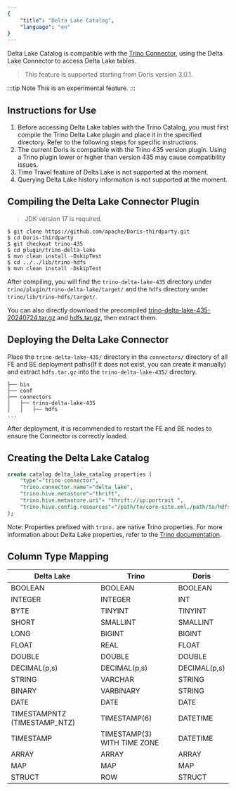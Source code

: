 ```yaml
---
{
    "title": "Delta Lake Catalog",
    "language": "en"
}
---
```


<!-- 
Licensed to the Apache Software Foundation (ASF) under one
or more contributor license agreements.  See the NOTICE file
distributed with this work for additional information
regarding copyright ownership.  The ASF licenses this file
to you under the Apache License, Version 2.0 (the
"License"); you may not use this file except in compliance
with the License.  You may obtain a copy of the License at

  http://www.apache.org/licenses/LICENSE-2.0

Unless required by applicable law or agreed to in writing,
software distributed under the License is distributed on an
"AS IS" BASIS, WITHOUT WARRANTIES OR CONDITIONS OF ANY
KIND, either express or implied.  See the License for the
specific language governing permissions and limitations
under the License.
-->

Delta Lake Catalog is compatible with the [Trino Connector](https://doris.apache.org/community/how-to-contribute/trino-connector-developer-guide/), using the Delta Lake Connector to access Delta Lake tables.

> This feature is supported starting from Doris version 3.0.1.

:::tip Note
This is an experimental feature.
:::

## Instructions for Use

1. Before accessing Delta Lake tables with the Trino Catalog, you must first compile the Trino Delta Lake plugin and place it in the specified directory. Refer to the following steps for specific instructions.
2. The current Doris is compatible with the Trino 435 version plugin. Using a Trino plugin lower or higher than version 435 may cause compatibility issues.
3. Time Travel feature of Delta Lake is not supported at the moment.
4. Querying Delta Lake history information is not supported at the moment.

## Compiling the Delta Lake Connector Plugin

> JDK version 17 is required.

```Plain Text
$ git clone https://github.com/apache/Doris-thirdparty.git
$ cd Doris-thirdparty
$ git checkout trino-435
$ cd plugin/trino-delta-lake
$ mvn clean install -DskipTest
$ cd ../../lib/trino-hdfs
$ mvn clean install -DskipTest
```

After compiling, you will find the `trino-delta-lake-435` directory under `trino/plugin/trino-delta-lake/target/` and the `hdfs` directory under `trino/lib/trino-hdfs/target/`.

You can also directly download the precompiled [trino-delta-lake-435-20240724.tar.gz](https://github.com/apache/Doris-thirdparty/releases/download/trino-435-20240724/trino-delta-lake-435-20240724.tar.gz) and [hdfs.tar.gz](https://github.com/apache/doris-thirdparty/releases/download/trino-435-20240724/trino-hdfs-435-20240724.tar.gz), then extract them.

## Deploying the Delta Lake Connector

Place the `trino-delta-lake-435/` directory in the `connectors/` directory of all FE and BE deployment paths(If it does not exist, you can create it manually) and extract `hdfs.tar.gz` into the `trino-delta-lake-435/` directory.

```Plain Text
├── bin
├── conf
├── connectors
│   ├── trino-delta-lake-435
│   │   ├── hdfs
...
```

After deployment, it is recommended to restart the FE and BE nodes to ensure the Connector is correctly loaded.

## Creating the Delta Lake Catalog

```sql
create catalog delta_lake_catalog properties ( 
    "type"="trino-connector", 
    "trino.connector.name"="delta_lake",
    "trino.hive.metastore"="thrift",
    "trino.hive.metastore.uri"= "thrift://ip:portrait ",
    "trino.hive.config.resources"="/path/to/core-site.xml,/path/to/hdfs-site.xml"
);
```

Note: Properties prefixed with `trino.` are native Trino properties. For more information about Delta Lake properties, refer to the [Trino documentation](https://trino.io/docs/current/connector/delta-lake.html).

## Column Type Mapping

|Delta Lake|Trino|Doris|
| ----- | ----- | ----- |
|BOOLEAN|BOOLEAN|BOOLEAN|
|INTEGER|INTEGER|INT|
|BYTE|TINYINT|TINYINT|
|SHORT|SMALLINT|SMALLINT|
|LONG|BIGINT|BIGINT|
|FLOAT|REAL|FLOAT|
|DOUBLE|DOUBLE|DOUBLE|
|DECIMAL(p,s)|DECIMAL(p,s)|DECIMAL(p,s)|
|STRING|VARCHAR|STRING|
|BINARY|VARBINARY|STRING|
|DATE|DATE|DATE|
|TIMESTAMPNTZ (TIMESTAMP\_NTZ)|TIMESTAMP(6)|DATETIME|
|TIMESTAMP|TIMESTAMP(3) WITH TIME ZONE|DATETIME|
|ARRAY|ARRAY|ARRAY|
|MAP|MAP|MAP|
|STRUCT|ROW|STRUCT|

